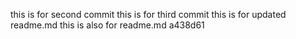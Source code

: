 this is for second commit
this is for third commit
this is for updated readme.md
this is also for readme.md
a438d61
